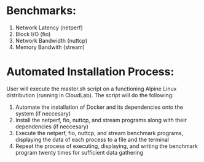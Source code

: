Benchmarks:
===========
1. Network Latency (netperf)
2. Block I/O (fio)
3. Network Bandwidth (nuttcp)
4. Memory Bandwith (stream)

Automated Installation Process:
===============================
User will execute the master.sh script on a functioning Alpine Linux distribution (running in CloudLab). The script will do the following:
1. Automate the installation of Docker and its dependencies onto the system (if neccesary)
2. Install the netperf, fio, nuttcp, and stream programs along with their dependencies (if neccesary)
3. Execute the netperf, fio, nuttcp, and stream benchmark programs, displaying the data of each process to a file and the terminal
4. Repeat the process of executing, displaying, and writing the benchmark program twenty times for sufficient data gathering
